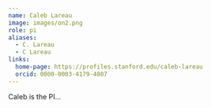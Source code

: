 ```yaml
---
name: Caleb Lareau
image: images/on2.png
role: pi
aliases:
  - C. Lareau
  - C Lareau
links:
  home-page: https://profiles.stanford.edu/caleb-lareau
  orcid: 0000-0003-4179-4807
---
```


Caleb is the PI...
